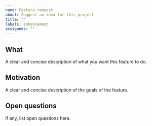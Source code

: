 ```yaml
---
name: Feature request
about: Suggest an idea for this project
title: ""
labels: enhancement
assignees: ""
---
```


## What

A clear and concise description of what you want this feature to do.

## Motivation

A clear and concise description of the goals of the feature.

## Open questions

If any, list open questions here.
